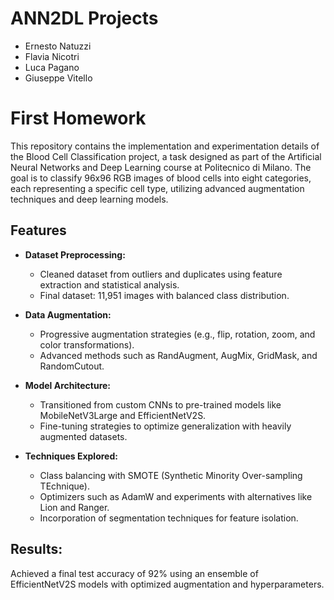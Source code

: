 # ANN2DL Projects
- Ernesto Natuzzi
- Flavia Nicotri
- Luca Pagano
- Giuseppe Vitello
# First Homework
This repository contains the implementation and experimentation details of the Blood Cell Classification project, a task designed as part of the Artificial Neural Networks and Deep Learning course at Politecnico di Milano. The goal is to classify 96x96 RGB images of blood cells into eight categories, each representing a specific cell type, utilizing advanced augmentation techniques and deep learning models.

## Features
- **Dataset Preprocessing:**
  - Cleaned dataset from outliers and duplicates using feature extraction and statistical analysis.
  - Final dataset: 11,951 images with balanced class distribution.
- **Data Augmentation:**
  - Progressive augmentation strategies (e.g., flip, rotation, zoom, and color transformations).
  - Advanced methods such as RandAugment, AugMix, GridMask, and RandomCutout.

- **Model Architecture:**
  - Transitioned from custom CNNs to pre-trained models like MobileNetV3Large and EfficientNetV2S.
  - Fine-tuning strategies to optimize generalization with heavily augmented datasets.
- **Techniques Explored:**

  - Class balancing with SMOTE (Synthetic Minority Over-sampling TEchnique).
  - Optimizers such as AdamW and experiments with alternatives like Lion and Ranger.
  - Incorporation of segmentation techniques for feature isolation.
## Results:
Achieved a final test accuracy of 92% using an ensemble of EfficientNetV2S models with optimized augmentation and hyperparameters.
